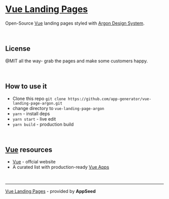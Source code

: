 # [Vue Landing Pages](https://vue-landing-page-argon.appseed.us/)

Open-Source [Vue](https://vuejs.org/) landing pages styled with [Argon Design System](https://www.creative-tim.com/product/vue-argon-design-system).

<br />

## License

@MIT all the way- grab the pages and make some customers happy.

<br />

## How to use it

- Clone this repo `git clone https://github.com/app-generator/vue-landing-page-argon.git`
- change directory to `vue-landing-page-argon`
- `yarn` - install deps
- `yarn start` - live edit
- `yarn build` - production build

<br />

## [Vue](https://vuejs.org/) resources

- [Vue](https://vuejs.org/) - offcial website
- A curated list with production-ready [Vue Apps](https://appseed.us/apps/vuejs) 

<br />

---
[Vue Landing Pages](https://vue-landing-page-argon.appseed.us/) - provided by **AppSeed**
